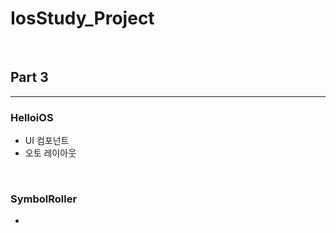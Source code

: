 # IosStudy_Project

<br>

<h2>Part 3</h2>

<hr>

<h3>HelloiOS</h3>

- UI 컴포넌트
- 오토 레이아웃

<br>

<h3>SymbolRoller</h3>

- 

